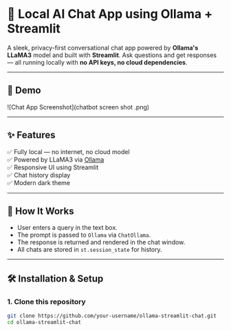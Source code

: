 # 🤖 Local AI Chat App using Ollama + Streamlit

A sleek, privacy-first conversational chat app powered by **Ollama's LLaMA3** model and built with **Streamlit**. Ask questions and get responses — all running locally with **no API keys, no cloud dependencies**.

---

## 📸 Demo

![Chat App Screenshot](chatbot screen shot .png)

---

## ✨ Features

✅ Fully local — no internet, no cloud model  
✅ Powered by LLaMA3 via [Ollama](https://ollama.com)  
✅ Responsive UI using Streamlit  
✅ Chat history display  
✅ Modern dark theme  

---

## 🚀 How It Works

- User enters a query in the text box.
- The prompt is passed to `Ollama` via `ChatOllama`.
- The response is returned and rendered in the chat window.
- All chats are stored in `st.session_state` for history.

---

## 🛠️ Installation & Setup

### 1. Clone this repository

```bash
git clone https://github.com/your-username/ollama-streamlit-chat.git
cd ollama-streamlit-chat
